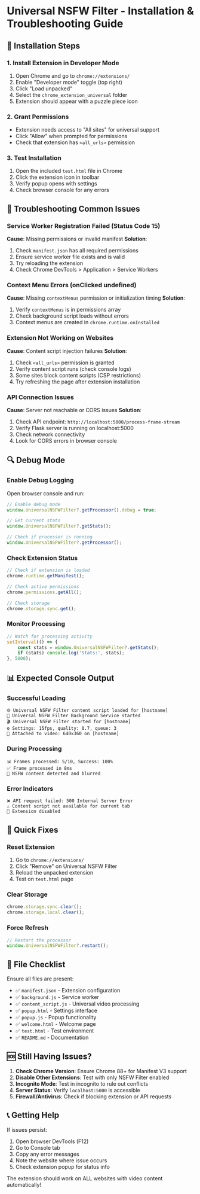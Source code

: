 # Universal NSFW Filter - Installation & Troubleshooting Guide

## 🔧 Installation Steps

### 1. Install Extension in Developer Mode
1. Open Chrome and go to `chrome://extensions/`
2. Enable "Developer mode" toggle (top right)
3. Click "Load unpacked"
4. Select the `chrome_extension_universal` folder
5. Extension should appear with a puzzle piece icon

### 2. Grant Permissions
- Extension needs access to "All sites" for universal support
- Click "Allow" when prompted for permissions
- Check that extension has `<all_urls>` permission

### 3. Test Installation
1. Open the included `test.html` file in Chrome
2. Click the extension icon in toolbar
3. Verify popup opens with settings
4. Check browser console for any errors

## 🐛 Troubleshooting Common Issues

### Service Worker Registration Failed (Status Code 15)
**Cause**: Missing permissions or invalid manifest
**Solution**:
1. Check `manifest.json` has all required permissions
2. Ensure service worker file exists and is valid
3. Try reloading the extension
4. Check Chrome DevTools > Application > Service Workers

### Context Menu Errors (onClicked undefined)
**Cause**: Missing `contextMenus` permission or initialization timing
**Solution**:
1. Verify `contextMenus` is in permissions array
2. Check background script loads without errors
3. Context menus are created in `chrome.runtime.onInstalled`

### Extension Not Working on Websites
**Cause**: Content script injection failures
**Solution**:
1. Check `<all_urls>` permission is granted
2. Verify content script runs (check console logs)
3. Some sites block content scripts (CSP restrictions)
4. Try refreshing the page after extension installation

### API Connection Issues
**Cause**: Server not reachable or CORS issues
**Solution**:
1. Check API endpoint: `http://localhost:5000/process-frame-stream`
2. Verify Flask server is running on localhost:5000
3. Check network connectivity
4. Look for CORS errors in browser console

## 🔍 Debug Mode

### Enable Debug Logging
Open browser console and run:
```javascript
// Enable debug mode
window.UniversalNSFWFilter?.getProcessor().debug = true;

// Get current stats
window.UniversalNSFWFilter?.getStats();

// Check if processor is running
window.UniversalNSFWFilter?.getProcessor();
```

### Check Extension Status
```javascript
// Check if extension is loaded
chrome.runtime.getManifest();

// Check active permissions
chrome.permissions.getAll();

// Check storage
chrome.storage.sync.get();
```

### Monitor Processing
```javascript
// Watch for processing activity
setInterval(() => {
    const stats = window.UniversalNSFWFilter?.getStats();
    if (stats) console.log('Stats:', stats);
}, 5000);
```

## 📊 Expected Console Output

### Successful Loading
```
🌐 Universal NSFW Filter content script loaded for [hostname]
🚀 Universal NSFW Filter Background Service started
🎬 Universal NSFW Filter started for [hostname]
⚙️ Settings: 15fps, quality: 0.7, queue: 3
🎯 Attached to video: 640x360 on [hostname]
```

### During Processing
```
📊 Frames processed: 5/10, Success: 100%
✅ Frame processed in 8ms
🔞 NSFW content detected and blurred
```

### Error Indicators
```
❌ API request failed: 500 Internal Server Error
⚠️ Content script not available for current tab
🛑 Extension disabled
```

## 🔄 Quick Fixes

### Reset Extension
1. Go to `chrome://extensions/`
2. Click "Remove" on Universal NSFW Filter
3. Reload the unpacked extension
4. Test on `test.html` page

### Clear Storage
```javascript
chrome.storage.sync.clear();
chrome.storage.local.clear();
```

### Force Refresh
```javascript
// Restart the processor
window.UniversalNSFWFilter?.restart();
```

## 📁 File Checklist

Ensure all files are present:
- ✅ `manifest.json` - Extension configuration
- ✅ `background.js` - Service worker
- ✅ `content_script.js` - Universal video processing
- ✅ `popup.html` - Settings interface
- ✅ `popup.js` - Popup functionality
- ✅ `welcome.html` - Welcome page
- ✅ `test.html` - Test environment
- ✅ `README.md` - Documentation

## 🆘 Still Having Issues?

1. **Check Chrome Version**: Ensure Chrome 88+ for Manifest V3 support
2. **Disable Other Extensions**: Test with only NSFW Filter enabled
3. **Incognito Mode**: Test in incognito to rule out conflicts
4. **Server Status**: Verify `localhost:5000` is accessible
5. **Firewall/Antivirus**: Check if blocking extension or API requests

## 📞 Getting Help

If issues persist:
1. Open browser DevTools (F12)
2. Go to Console tab
3. Copy any error messages
4. Note the website where issue occurs
5. Check extension popup for status info

The extension should work on ALL websites with video content automatically!
